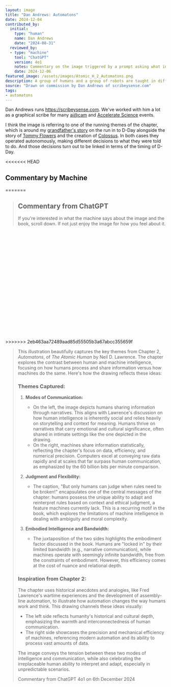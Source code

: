 ```yaml
---
layout: image
title: "Dan Andrews: Automatons"
date: 2024-12-04
contributed_by:
  initial:
    type: "human"
    name: Dan Andrews
    date: "2024-08-31"
  reviewed_by:
  - type: "machine"
    tool: "ChatGPT"
    version: 4o1
    notes: Commentary on the image triggered by a prompt asking what inspired the drawing and what it shows.
    date: 2024-12-06	
featured_image: /assets/images/Atomic_H_2_Automatons.png
description: A group of humans and a group of robots are taught in different ways
source: "Drawn on commission by Dan Andrews of scribeysense.com"
tags:
- automatons
---
```


Dan Andrews runs <https://scribeysense.com>. We've worked with him a lot as a graphical scribe for many [ai@cam](https://ai.cam.ac.uk) and [Accelerate Science](https://science.ai.cam.ac.uk) events. 

I think the image is referring to one of the running themes of the chapter, which is around my [grandfather's story](people/fred-lawrence/) on the run in to D-Day alongside the story of [Tommy Flowers](people/tommy-flowers/) and the creation of [Colossus](technology/colossus/). In both cases they operated autonomously, making different decisions to what they were told to do. And those decisions turn out to be linked in terms of the timing of D-Day.

<<<<<<< HEAD
## Commentary by Machine
=======
> ## Commentary from ChatGPT
> 
> If you're interested in what the machine says about the image and the book, 
> scroll down. If not just enjoy the image for how you feel about it.
<br>
<br>
<br>
<br>
<br>
<br>
<br>
<br>
<br>
<br>
<br>
<br>
<br>
<br>
<br>
<br>
<br>
<br>
<br>
<br>
>>>>>>> 2eb463aa72489aad85d55505b3a67abcc355659f

> This illustration beautifully captures the key themes from Chapter 2, *Automatons*, of *The Atomic Human* by Neil D. Lawrence. The chapter explores the contrast between human and machine intelligence, focusing on how humans process and share information versus how machines do the same. Here's how the drawing reflects these ideas:
>
> ### **Themes Captured:**
> 
> 1. **Modes of Communication:**
>    - On the left, the image depicts humans sharing information through narratives. This aligns with Lawrence's discussion on how human intelligence is inherently social and relies heavily on storytelling and context for meaning. Humans thrive on narratives that carry emotional and cultural significance, often shared in intimate settings like the one depicted in the drawing.
>    - On the right, machines share information statistically, reflecting the chapter's focus on data, efficiency, and numerical precision. Computers excel at conveying raw data rapidly and at scales that far surpass human communication, as emphasized by the 60 billion bits per minute comparison.
> 
> 2. **Judgment and Flexibility:**
>    - The caption, "But only humans can judge when rules need to be broken!" encapsulates one of the central messages of the chapter: humans possess the unique ability to adapt and reinterpret rules based on context and ethical judgment, a feature machines currently lack. This is a recurring motif in the book, which explores the limitations of machine intelligence in dealing with ambiguity and moral complexity.
> 
> 3. **Embodied Intelligence and Bandwidth:**
>    - The juxtaposition of the two sides highlights the embodiment factor discussed in the book. Humans are "locked in" by their limited bandwidth (e.g., narrative communication), while machines operate with seemingly infinite bandwidth, free from the constraints of embodiment. However, this efficiency comes at the cost of nuance and relational depth.
> 
> ### **Inspiration from Chapter 2:**
> 
> The chapter uses historical anecdotes and analogies, like Fred Lawrence's wartime experiences and the development of assembly-line automation, to illustrate how automation changes the way humans work and think. This drawing channels these ideas visually:
> 
> - The left side reflects humanity's historical and cultural depth, emphasizing the warmth and interconnectedness of human communication.
> - The right side showcases the precision and mechanical efficiency of machines, referencing modern automation and its ability to process vast amounts of data.
> 
> The image conveys the tension between these two modes of intelligence and communication, while also celebrating the irreplaceable human ability to interpret and adapt, especially in unpredictable scenarios.
>
> Commentary from ChatGPT 4o1 on 6th December 2024
